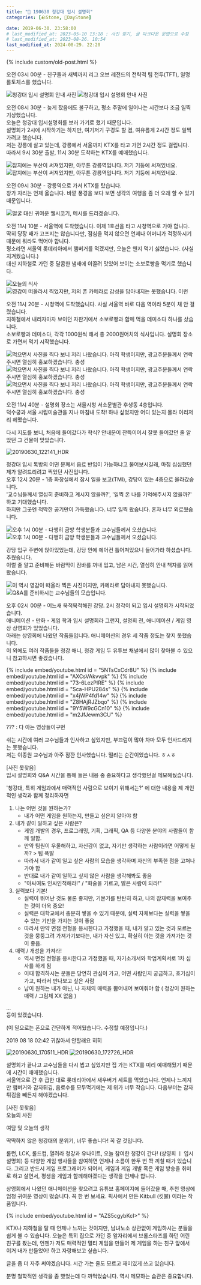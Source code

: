 ```yaml
---
title: "🌱 190630 청강대 입시 설명회"
categories: [🪨Stone, 🌱DayStone]

date: 2019-06-30. 23:58:00
# last_modified_at: 2023-05-10 13:18 : 사진 찾기, 글 마크다운 문법으로 수정
# last_modified_at: 2023-08-26. 10:54
last_modified_at: 2024-08-29. 22:20
---
```


{% include custom/old-post.html %}

오전 03시 00분 - 친구들과 새벽까지 리그 오브 레전드의 전략적 팀 전투(TFT), 일명 롤토체스를 했습니다.  

![청강대 입시 설명회 안내 사진](/assets/img/post/2019/190630_0000.jpg)
![청강대 입시 설명회 안내 사진](/assets/img/post/2019/190630_0001.png)

오전 08시 30분 - 늦게 잤음에도 불구하고, 평소 주말에 일어나는 시간보다 조금 일찍 기상했습니다.  
오늘은 청강대 입시설명회를 보러 가기로 했기 때문입니다.  
설명회가 2시에 시작하기는 하지만, 여기저기 구경도 할 겸, 여유롭게 2시간 정도 일찍 가려고 했습니다.  
저는 강릉에 살고 있는데, 강릉에서 서울까지 KTX를 타고 가면 2시간 정도 걸립니다.  
따라서 9시 30분 출발, 11시 30분 도착하는 KTX를 예매했습니다.  

![잡지에는 부산이 써져있지만, 아무튼 강릉역입니다. 저기 기둥에 써져있네요.](/assets/img/post/2019/190630_0002.jpg)
![잡지에는 부산이 써져있지만, 아무튼 강릉역입니다. 저기 기둥에 써져있네요.](/assets/img/post/2019/190630_0003.jpg)

오전 09시 30분 - 강릉역으로 가서 KTX를 탔습니다.  
창가 자리는 언제 옳습니다. 바깥 풍경을 보다 보면 생각의 여행을 좀 더 오래 할 수 있기 때문입니다.  

![얼굴 대신 귀여운 웰시코기, 메시를 드리겠습니다.](/assets/img/post/2019/190630_0004.jpg)

오전 11시 10분 - 서울역에 도착했습니다. 이제 1호선을 타고 시청역으로 가야 합니다.  
딱히 당장 배가 고프지는 않습니다만, 점심을 먹지 않으면 언제나 어머니가 걱정하시기 때문에 뭐라도 먹어야 합니다.  
평소라면 서울역 롯데리아에서 햄버거를 먹겠지만, 오늘은 왠지 먹기 싫었습니다. (사실 지겨웠습니다.)  
대신 지하철로 가던 중 달콤한 냄새에 이끌려 맛있어 보이는 소보로빵을 먹기로 했습니다.  

![오늘의 식사](/assets/img/post/2019/190630_0005.jpg)
![영감이 떠올라서 찍었지만, 저의 폰 카메라로 감성을 담아내지는 못했습니다. 이런](/assets/img/post/2019/190630_0006.jpg)

오전 11시 20분 - 시청역에 도착했습니다. 사실 서울역 바로 다음 역이라 5분이 채 안 걸렸습니다.  
지하철에서 내리자마자 보이던 자판기에서 소보로빵과 함께 먹을 데미소다 하나를 샀습니다.  
소보로빵과 데미소다, 각각 1000원씩 해서 총 2000원어치의 식사입니다. 설명회 장소로 가면서 먹기 시작했습니다.  

![먹으면서 사진을 찍다 보니 저리 나왔습니다. 아직 학생이지만, 광고주분들께서 연락 주시면 열심히 홍보하겠습니다. 충성](/assets/img/post/2019/190630_0007.jpg)
![먹으면서 사진을 찍다 보니 저리 나왔습니다. 아직 학생이지만, 광고주분들께서 연락 주시면 열심히 홍보하겠습니다. 충성](/assets/img/post/2019/190630_0008.jpg)
![먹으면서 사진을 찍다 보니 저리 나왔습니다. 아직 학생이지만, 광고주분들께서 연락 주시면 열심히 홍보하겠습니다. 충성](/assets/img/post/2019/190630_0009.jpg)

오전 11시 40분 - 설명회 장소는 서울시청 서소문별관 후생동 4층입니다.  
덕수궁과 서울 시립미술관을 지나 마침내 도착! 하나 싶었지만 어디 있는지 몰라 이리저리 헤맸습니다.  

다시 지도를 보니, 처음에 들어갔다가 학식? 안내문이 잔뜩이어서 잘못 들어갔던 줄 알았던 그 건물이 맞았습니다.  

![20190630_122141_HDR](/assets/img/post/2019/190630_0010.jpg)

청강대 입시 톡방의 어떤 분께서 음료 반입이 가능하냐고 물어보시길래, 마침 심심했던 제가 알려드리려고 찍었던 사진입니다.  
오후 12시 20분 - 1층 화장실에서 잠시 일을 보고(TMI), 강당이 있는 4층으로 올라갔습니다.  
'교수님들께서 열심히 준비하고 계시지 않을까?', '일찍 온 나를 기억해주시지 않을까?' 하고 기대했습니다.  
하지만 그곳엔 적막한 공기만이 가득했습니다. 너무 일찍 왔습니다. 혼자 너무 외로웠습니다.  

![오후 1시 00분 - 다행히 금방 학생분들과 교수님들께서 오셨습니다.](/assets/img/post/2019/190630_0011.jpg)
![오후 1시 00분 - 다행히 금방 학생분들과 교수님들께서 오셨습니다.](/assets/img/post/2019/190630_0012.jpg)

강당 입구 주변에 앉아있었는데, 강당 안에 에어컨 틀어져있으니 들어가라 하셨습니다. 추웠습니다.  
이럴 줄 알고 준비해둔 바람막이 잠바를 꺼내 입고, 남은 시간, 열심히 안내 책자를 읽어봤습니다.  

![이 역시 영감이 떠올라  찍은 사진이지만, 카메라로 담아내지 못했습니다.](/assets/img/post/2019/190630_0013.jpg)
![Q&A를 준비하시는 교수님들의 모습입니다.](/assets/img/post/2019/190630_0014.jpg)

오후 02시 00분 - 어느새 북적북적해진 강당. 2시 정각이 되고 입시 설명회가 시작되었습니다.  
애니메이션 - 만화 - 게임 학과 입시 설명회라 그런지, 설명회 전, 애니메이션 / 게임 영상 상영회가 있었습니다.  
아래는 상영회에 나왔던 작품들입니다. 애니메이션의 경우 세 작품 정도는 찾지 못했습니다.  
이 외에도 여러 작품들을 청강 애니, 청강 게임 두 유튜브 채널에서 많이 찾아볼 수 있으니 참고하시면 좋겠습니다.  

{% include embed/youtube.html id = "5NTsCxCdr8U" %}
{% include embed/youtube.html id = "AXCsVAkvvpk" %}
{% include embed/youtube.html id = "73-6LezPlRE" %}
{% include embed/youtube.html id = "Sca-HPU284s" %}
{% include embed/youtube.html id = "x4jWP4fd14w" %}
{% include embed/youtube.html id = "Z8HAjRJZbqo" %}
{% include embed/youtube.html id = "9Y5W9cGCn10" %}
{% include embed/youtube.html id = "m2JfJewm3CU" %}

??? : 다 아는 영상들이구먼  

쉬는 시간에 여러 교수님들과 인사하고 싶었지만, 부끄럼이 많아 차마 모두 인사드리지는 못했습니다.  
저는 이종원 교수님과 아주 잠깐 인사했습니다. 떨리는 순간이었습니다. ㅎㅅㅎ  

[사진 못찾음]  
입시 설명회와 Q&A 시간을 통해 들은 내용 중 중요하다고 생각했던걸 메모해뒀습니다.  

'청강대, 특히 게임과에서 매력적인 사람으로 보이기 위해서는?' 에 대한 내용을 제 개인적인 생각과 함께 정리하자면  

1. 나는 어떤 것을 원하는가?
   - 내가 어떤 게임을 원하는지, 만들고 싶은지 알아야 함
2. 내가 같이 일하고 싶은 사람은?
   - 게임 개발의 경우, 프로그래밍, 기획, 그래픽, QA 등 다양한 분야의 사람들이 함께 일함.
   - 만약 팀원이 우울해하고, 자신감이 없고, 자기만 생각하는 사람이라면 어떻게 될까? > 팀 폭발
   - 따라서 내가 같이 일고 싶은 사람의 모습을 생각하며 자신의 부족한 점을 고쳐나가야 함
   - 반대로 내가 같이 일하고 싶지 않은 사람을 생각해봐도 좋음
   - "아싸여도 인싸인척해라!" / "화술을 기르고, 밝은 사람이 되라!"
3. 실력보다 기본!
   - 실력이 뛰어난 것도 물론 좋지만, 기본기를 탄탄히 하고, 나의 잠재력을 보여주는 것이 더욱 중요!
   - 실력은 대학교에서 충분히 쌓을 수 있기 때문에, 실력 자체보다는 실력을 쌓을 수 있는 기반을 가지는 것이 좋음
   - 따라서 만약 면접 전형을 응시한다고 가정했을 때, 내가 알고 있는 것과 모르는 것을 뭉뚱그려 가져가기보다는, 내가 자신 있고, 확실히 아는 것을 가져가는 것이 좋음.
4. 매력 / 개성을 가져라!
   - 역시 면접 전형을 응시한다고 가정했을 때, 자기소개서와 학업계획서로 1차 심사를 하게 됨
   - 이때 합격하시는 분들은 당연히 관심이 가고, 어떤 사람인지 궁금하고, 호기심이 가고, 따라서 만나보고 싶은 사람
   - 남이 원하는 내가 아닌, 나 자체의 매력을 뿜어내어 보여줘야 함 ( 청강이 원하는 매력 / 그림체 XX 없음 )

…  
등이 있겠습니다.  

(이 밑으로는 폰으로 간단하게 적어뒀습니다. 수정할 예정입니다.)  

2019 08 18 02:42 귀찮아서 안할래요 히히  

![20190630_170511_HDR](/assets/img/post/2019/190630_0015.jpg)
![20190630_172726_HDR](/assets/img/post/2019/190630_0016.jpg)

설명회가 끝나고 교수님들을 다시 뵙고 싶었지만  집 가는 KTX를 미리 예매해뒀기 때문에 시간이 애매했습니다.  
서울역으로 간 후 급한 대로 롯데리아에서 새우버거 세트를 먹었습니다. 언제나 느끼지만 햄버거와 감자튀김, 음료수를 모두먹기에는 제 위가 너무 작습니다. 다음부터는 감자튀김을 빼든지 해야겠습니다.  

[사진 못찾음]  
오늘의 사진  

여담 및 오늘의 생각  

딱딱하지 않은 청강대의 분위기, 너무 좋습니다! 꼭 갈 것입니다.  

롤런, LCK, 롤드컵, 열려라 청강과 유나이트, 오늘 참여한 청강이 간다! (상영회 ㅣ 입시설명회) 등 다양한 게임 행사들을 참여하면 언제나 소름이 한두 번 쫙 끼칠 때가 있습니다. 그리고 반드시 게임 프로그래머가 되어서, 게임과 게임 개발 혹은 게임 방송을 취미로 하고 살면서, 평생을 게임과 함께해야겠다는 생각을 언제나 합니다.  

상영회에서 나왔던 애니메이션을 찾으려고 유튜브 홈페이지에 들어갔을 때, 추천 영상에 엄청 귀여운 영상이 떴습니다. 꼭 한 번 보세요. 픽사에서 만든 Kitbull (킷불) 이라는 작품입니다.  

{% include embed/youtube.html id = "AZS5cgybKcI>" %}

KTX나 지하철을 탈 때 언제나 느끼는 것이지만, 남녀노소 상관없이 게임하시는 분들을 쉽게 볼 수 있습니다. 오늘은 특히 집으로 가던 중 앞자리에서 브롤스타즈를 하던 어린 친구를 봤는데, 언젠가 저도 매력적인 멀티 게임을 만들어 제 게임을 하는 친구 앞에서 이거 내가 만들었어! 하고 자랑해보고 싶습니다.  

글을 좀 더 자주 써야겠습니다. 시간 가는 줄도 모르고 재미있게 쓰고 있습니다.  

분명 철학적인 생각을 좀 했었는데 다 까먹었습니다. 역시 메모하는 습관은 중요합니다.  
